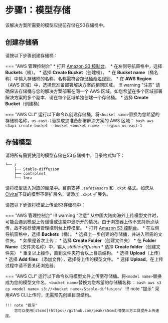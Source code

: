 # 步骤1：模型存储

该解决方案所需要的模型应提前存储在S3存储桶中。

## 创建存储桶

请按以下步骤创建存储桶：

=== "AWS 管理控制台"
    * 打开 [Amazon S3 控制台](https://console.aws.amazon.com/s3/)。
    * 在左侧导航窗格中，选择 **Buckets**（桶）。
    * 选择 **Create Bucket**（创建桶）。
    * 在 **Bucket name**（桶名称）中输入存储桶的名称。名称需符合[存储桶命名规则](https://docs.aws.amazon.com/zh_cn/AmazonS3/latest/userguide/bucketnamingrules.html)。
    * 在 **AWS Region** （AWS 区域）中，选择您准备部署解决方案的相同区域。
    !!! warning "注意"
        请确保该存储桶与您的解决方案部署在同一个 AWS 区域。如您希望在多个区域部署解决方案的多个副本，请在每个区域单独创建一个存储桶。
    * 选择 **Create Bucket**（创建桶）

=== "AWS CLI"
    运行以下命令以创建存储桶。将`<bucket name>`替换为您希望的存储桶名称，`us-east-1`替换成您准备部署解决方案的 AWS 区域：
    ```bash
    aws s3api create-bucket --bucket <bucket name> --region us-east-1
    ```

## 存储模型

请将所有需要使用的模型存储在S3存储桶中，目录格式如下：

```
└── /
    ├── Stable-diffusion
    ├── controlnet
    └── lora
```

请将模型放入对应的目录中。目前支持 `.safetensors` 和 `.ckpt` 格式。如您从[Civitai](https://civitai.com/)下载的模型不带扩展名，请添加 `.ckpt` 扩展名。

请按以下步骤将模型上传至S3存储桶中：

=== "AWS 管理控制台"
    !!! warning "注意"
        从中国大陆向海外上传模型文件时，可能会遇到模型上传缓慢或连接中途断开的情况。由于浏览器上传不支持断点续传，故不推荐使用管理控制台上传模型。
    * 打开 [Amazon S3 控制台](https://console.aws.amazon.com/s3/)。
    * 在左侧导航窗格中，选择 **Buckets**（桶）。
    * 选择上一步创建的存储桶，并进入所需的文件夹。
    * 如果是首次上传：
        * 选择 **Create Folder**（创建文件夹）
        * 在 **Folder Name**（文件夹名称）中，输入 *stable-diffusion*
        * 选择 **Create folder**（创建文件夹）
        * 重复以上操作，直到文件夹符合以上目录结构。
    * 选择 **Upload**（上传）
    * 选择 **Add files** （添加文件），选择待上传的模型文件。
    * 选择 **Upload**。在上传过程中请不要关闭浏览器。


=== "AWS CLI"
    运行以下命令以将模型文件上传至存储桶。将`<model name>`替换成为您的模型文件名，`<bucket name>`替换为您希望的存储桶名称：
    ```bash
    aws s3 cp <model name> s3://<bucket name>/Stable-diffusion/
    ```
    !!! note "提示"
        采用AWS CLI上传时，无需预先创建目录结构。

    !!! note "提示"
        您可以使用[s5cmd](https://github.com/peak/s5cmd)等第三方工具提升上传速度。
